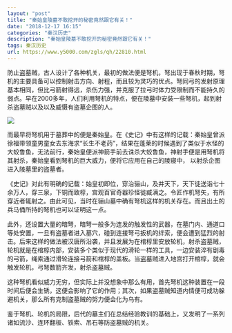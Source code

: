```yaml
---
layout: "post"
title: "秦始皇陵墓不敢挖开的秘密竟然跟它有关！"
date: "2018-12-17 16:15"
categories: "秦汉历史"
description: "秦始皇陵墓不敢挖开的秘密竟然跟它有关！"
tags: 秦汉历史
url: https://www.y5000.com/zgls/qh/22810.html
---
```






防止盗墓贼，古人设计了各种机关，最初的做法便是弩机，弩出现于春秋时期，弩机的主要具备可以控制射击方向、射程，而且较为灵巧的优点。弩同弓的发射原理基本相同，但比弓箭射得远，杀伤力强，并克服了拉弓时体力受限制而不能持久的弱点。早在2000多年，人们利用弩机的特点，便在陵墓中安装一些弩机，起到射杀盗墓贼以及以及威慑有盗墓企图的人。

![](https://img.y5000.com/uploads/allimg/170626/1JK04459-0.jpg)

而最早将弩机用于墓葬中的便是秦始皇。在《史记》中有这样的记载：秦始皇曾派徐福带领童男童女去东海求“长生不老药”，结果在蓬莱的时候遇到了类似于水怪的大蛟鲁鱼，无法前行，秦始皇便派神箭手前去诛杀大蛟鲁鱼，神射手便是用弩机将其射杀，秦始皇看到弩机的巨大威力，便将它应用在自己的陵寝中，
以射杀企图进入陵墓里的盗墓者。

《史记》对此有明确的记载：始皇初即位，穿治骊山，及并天下，天下徒送诣七十余万人，穿三泉，下铜而致椁，宫观百官奇器珍怪徙臧满之。令匠作机弩矢，有所穿近者辄射之。由此可见，当时在骊山墓中确有弩机这样的机关存在。而且出土的兵马俑所持的弩机也可以证明这一点。

此外，还设置大量的暗弩，暗弩一般多为连发的触发性的武器，在墓门内、通道口等处安置，一旦有盗墓者进入墓穴，碰到连接弩弓扳机的绊索，便会遭到猛烈的射击。后来这样的做法被汉唐所沿袭，并且发展为在棺椁里安放轮机，射杀盗墓贼，轮机就是在棺椁内部，安装多个类似于现代的滑轮一样的工具，一边安装淬有剧毒的弓箭，绳索通过滑轮连接弓箭和棺椁的盖板。当盗墓贼进入地宫打开棺椁，就会触发轮机，弓弩数箭齐发，射杀盗墓贼。

这种弩机看似威力无穷，但实际上并没想象中那么有用，首先弩机这种装置在一段时间后便会生锈，这便会影响了它的作用；其次，如果盗墓贼知道内情便可成功躲避机关，那么所有克制盗墓贼的努力便会化为乌有。

鉴于弩机、轮机的局限，后代的墓主们在总结经验教训的基础上，又发明了一系列诸如流沙、连环翻板、铁索、吊石等防盗墓贼的机关。
